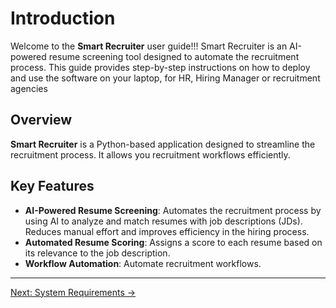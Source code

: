 # Introduction

Welcome to the **Smart Recruiter** user guide!!!
Smart Recruiter is an AI-powered resume screening tool designed to automate the recruitment process. This guide provides step-by-step instructions on how to deploy and use the software on your laptop, for HR, Hiring Manager or recruitment agencies

## Overview
**Smart Recruiter** is a Python-based application designed to streamline the recruitment process. It allows you recruitment workflows efficiently.

## Key Features
- **AI-Powered Resume Screening**: Automates the recruitment process by using AI to analyze and match resumes with job descriptions (JDs). Reduces manual effort and improves efficiency in the hiring process.
- **Automated Resume Scoring**: Assigns a score to each resume based on its relevance to the job description.
- **Workflow Automation**: Automate recruitment workflows.

---

[Next: System Requirements →](system_requirements.md)